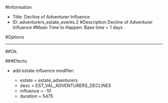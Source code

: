 #Information
 - Title: Decline of Adventurer Influence
 - ID: adventurers_estate_events.2
#Description
Decline of Adventurer Influence
#Mean Time to Happen:
Base time = 1 days

#Options

___
##Ok.

###Efects:<ul><li>add estate influence modifier:</li><ul><li>estate = estate_adventurers</li><li>desc = EST_VAL_ADVENTURERS_DECLINES</li><li>influence = -10</li><li>duration = 5475</li></ul></ul>
